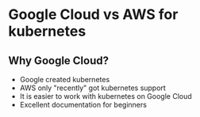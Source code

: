 # Google Cloud vs AWS for kubernetes

## Why Google Cloud?

- Google created kubernetes
- AWS only "recently" got kubernetes support
- It is easier to work with kubernetes on Google Cloud
- Excellent documentation for beginners

